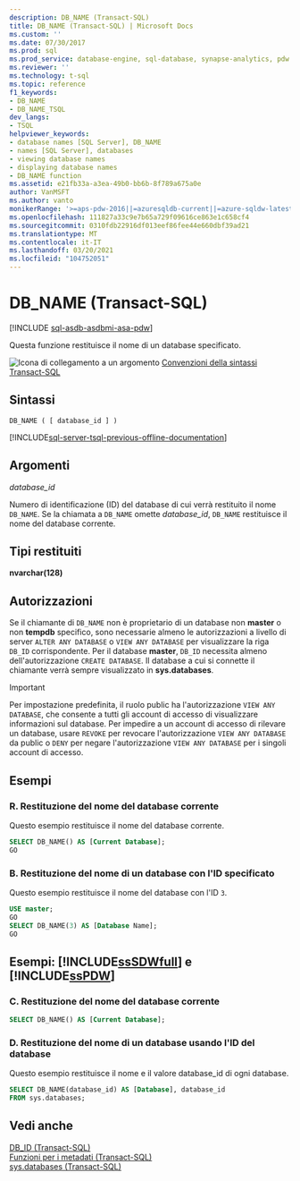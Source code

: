 ```yaml
---
description: DB_NAME (Transact-SQL)
title: DB_NAME (Transact-SQL) | Microsoft Docs
ms.custom: ''
ms.date: 07/30/2017
ms.prod: sql
ms.prod_service: database-engine, sql-database, synapse-analytics, pdw
ms.reviewer: ''
ms.technology: t-sql
ms.topic: reference
f1_keywords:
- DB_NAME
- DB_NAME_TSQL
dev_langs:
- TSQL
helpviewer_keywords:
- database names [SQL Server], DB_NAME
- names [SQL Server], databases
- viewing database names
- displaying database names
- DB_NAME function
ms.assetid: e21fb33a-a3ea-49b0-bb6b-8f789a675a0e
author: VanMSFT
ms.author: vanto
monikerRange: '>=aps-pdw-2016||=azuresqldb-current||=azure-sqldw-latest||>=sql-server-2016||>=sql-server-linux-2017||=azuresqldb-mi-current'
ms.openlocfilehash: 111827a33c9e7b65a729f09616ce863e1c658cf4
ms.sourcegitcommit: 0310fdb22916df013eef86fee44e660dbf39ad21
ms.translationtype: MT
ms.contentlocale: it-IT
ms.lasthandoff: 03/20/2021
ms.locfileid: "104752051"
---
```

# <a name="db_name-transact-sql"></a>DB_NAME (Transact-SQL)
[!INCLUDE [sql-asdb-asdbmi-asa-pdw](../../includes/applies-to-version/sql-asdb-asdbmi-asa-pdw.md)]

Questa funzione restituisce il nome di un database specificato.
  
![Icona di collegamento a un argomento](../../database-engine/configure-windows/media/topic-link.gif "Icona di collegamento a un argomento") [Convenzioni della sintassi Transact-SQL](../../t-sql/language-elements/transact-sql-syntax-conventions-transact-sql.md)
  
## <a name="syntax"></a>Sintassi  
  
```syntaxsql
DB_NAME ( [ database_id ] )  
```  
  
[!INCLUDE[sql-server-tsql-previous-offline-documentation](../../includes/sql-server-tsql-previous-offline-documentation.md)]

## <a name="arguments"></a>Argomenti
*database_id*  

Numero di identificazione (ID) del database di cui verrà restituito il nome `DB_NAME`. Se la chiamata a `DB_NAME` omette *database_id*, `DB_NAME` restituisce il nome del database corrente.
  
## <a name="return-types"></a>Tipi restituiti
**nvarchar(128)**
  
## <a name="permissions"></a>Autorizzazioni  

Se il chiamante di `DB_NAME` non è proprietario di un database non **master** o non **tempdb** specifico, sono necessarie almeno le autorizzazioni a livello di server `ALTER ANY DATABASE` o `VIEW ANY DATABASE` per visualizzare la riga `DB_ID` corrispondente. Per il database **master**, `DB_ID` necessita almeno dell'autorizzazione `CREATE DATABASE`. Il database a cui si connette il chiamante verrà sempre visualizzato in **sys.databases**.
  
> [!IMPORTANT]  
>  Per impostazione predefinita, il ruolo public ha l'autorizzazione `VIEW ANY DATABASE`, che consente a tutti gli account di accesso di visualizzare informazioni sul database. Per impedire a un account di accesso di rilevare un database, usare `REVOKE` per revocare l'autorizzazione `VIEW ANY DATABASE` da public o `DENY` per negare l'autorizzazione `VIEW ANY DATABASE` per i singoli account di accesso.
  
## <a name="examples"></a>Esempi  
  
### <a name="a-returning-the-current-database-name"></a>R. Restituzione del nome del database corrente  
Questo esempio restituisce il nome del database corrente.
  
```sql
SELECT DB_NAME() AS [Current Database];  
GO  
```  
  
### <a name="b-returning-the-database-name-of-a-specified-database-id"></a>B. Restituzione del nome di un database con l'ID specificato  
Questo esempio restituisce il nome del database con l'ID `3`.
  
```sql
USE master;  
GO  
SELECT DB_NAME(3) AS [Database Name];  
GO  
```  
  
## <a name="examples-sssdwfull-and-sspdw"></a>Esempi: [!INCLUDE[ssSDWfull](../../includes/sssdwfull-md.md)] e [!INCLUDE[ssPDW](../../includes/sspdw-md.md)]  
  
### <a name="c-return-the-current-database-name"></a>C. Restituzione del nome del database corrente  
  
```sql
SELECT DB_NAME() AS [Current Database];  
```  
  
### <a name="d-return-the-name-of-a-database-by-using-the-database-id"></a>D. Restituzione del nome di un database usando l'ID del database  
Questo esempio restituisce il nome e il valore database_id di ogni database.
  
```sql
SELECT DB_NAME(database_id) AS [Database], database_id  
FROM sys.databases;  
```  
  
## <a name="see-also"></a>Vedi anche
[DB_ID &#40;Transact-SQL&#41;](../../t-sql/functions/db-id-transact-sql.md)  
[Funzioni per i metadati &#40;Transact-SQL&#41;](../../t-sql/functions/metadata-functions-transact-sql.md)  
[sys.databases &#40;Transact-SQL&#41;](../../relational-databases/system-catalog-views/sys-databases-transact-sql.md)
  
  

